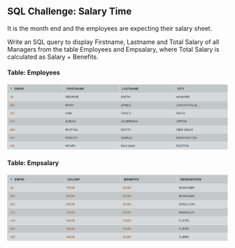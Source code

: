 ## SQL Challenge: Salary Time

It is the month end and the employees are expecting their salary sheet.

Write an SQL query to display Firstname, Lastname and Total Salary of all Managers from the table Employees and Empsalary, where Total Salary is calculated as Salary + Benefits.

#### Table: Employees

![Test Image1](emp.png)

#### Table: Empsalary

![Test Image1](emps.png)
